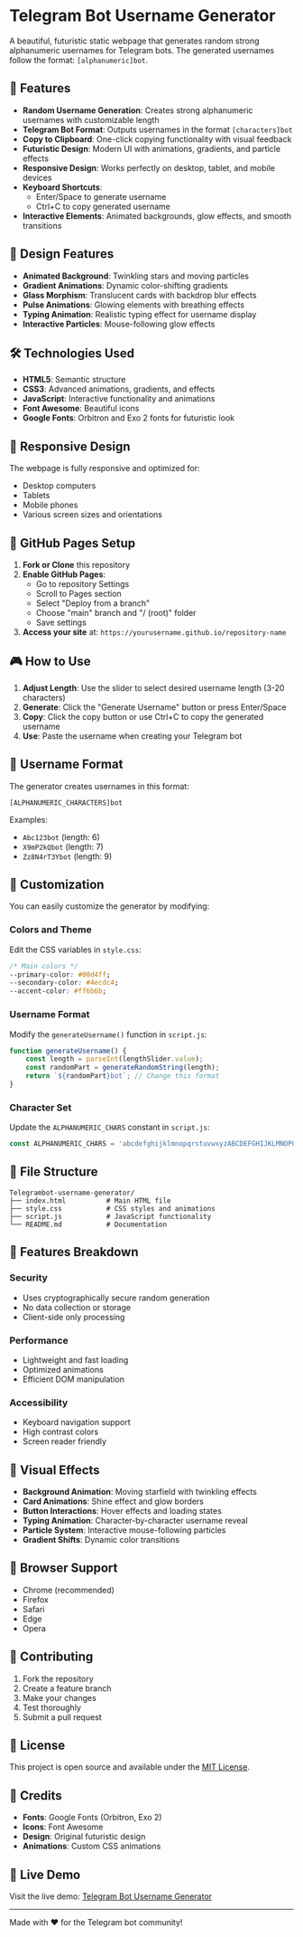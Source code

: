 # Telegram Bot Username Generator

A beautiful, futuristic static webpage that generates random strong alphanumeric usernames for Telegram bots. The generated usernames follow the format: `[alphanumeric]bot`.

## 🚀 Features

- **Random Username Generation**: Creates strong alphanumeric usernames with customizable length
- **Telegram Bot Format**: Outputs usernames in the format `[characters]bot`
- **Copy to Clipboard**: One-click copying functionality with visual feedback
- **Futuristic Design**: Modern UI with animations, gradients, and particle effects
- **Responsive Design**: Works perfectly on desktop, tablet, and mobile devices
- **Keyboard Shortcuts**: 
  - Enter/Space to generate username
  - Ctrl+C to copy generated username
- **Interactive Elements**: Animated backgrounds, glow effects, and smooth transitions

## 🎨 Design Features

- **Animated Background**: Twinkling stars and moving particles
- **Gradient Animations**: Dynamic color-shifting gradients
- **Glass Morphism**: Translucent cards with backdrop blur effects
- **Pulse Animations**: Glowing elements with breathing effects
- **Typing Animation**: Realistic typing effect for username display
- **Interactive Particles**: Mouse-following glow effects

## 🛠️ Technologies Used

- **HTML5**: Semantic structure
- **CSS3**: Advanced animations, gradients, and effects
- **JavaScript**: Interactive functionality and animations
- **Font Awesome**: Beautiful icons
- **Google Fonts**: Orbitron and Exo 2 fonts for futuristic look

## 📱 Responsive Design

The webpage is fully responsive and optimized for:
- Desktop computers
- Tablets
- Mobile phones
- Various screen sizes and orientations

## 🚀 GitHub Pages Setup

1. **Fork or Clone** this repository
2. **Enable GitHub Pages**:
   - Go to repository Settings
   - Scroll to Pages section
   - Select "Deploy from a branch"
   - Choose "main" branch and "/ (root)" folder
   - Save settings
3. **Access your site** at: `https://yourusername.github.io/repository-name`

## 🎮 How to Use

1. **Adjust Length**: Use the slider to select desired username length (3-20 characters)
2. **Generate**: Click the "Generate Username" button or press Enter/Space
3. **Copy**: Click the copy button or use Ctrl+C to copy the generated username
4. **Use**: Paste the username when creating your Telegram bot

## 🎯 Username Format

The generator creates usernames in this format:
```
[ALPHANUMERIC_CHARACTERS]bot
```

Examples:
- `Abc123bot` (length: 6)
- `X9mP2kQbot` (length: 7)
- `Zz8N4rT3Ybot` (length: 9)

## 🔧 Customization

You can easily customize the generator by modifying:

### Colors and Theme
Edit the CSS variables in `style.css`:
```css
/* Main colors */
--primary-color: #00d4ff;
--secondary-color: #4ecdc4;
--accent-color: #ff6b6b;
```

### Username Format
Modify the `generateUsername()` function in `script.js`:
```javascript
function generateUsername() {
    const length = parseInt(lengthSlider.value);
    const randomPart = generateRandomString(length);
    return `${randomPart}bot`; // Change this format
}
```

### Character Set
Update the `ALPHANUMERIC_CHARS` constant in `script.js`:
```javascript
const ALPHANUMERIC_CHARS = 'abcdefghijklmnopqrstuvwxyzABCDEFGHIJKLMNOPQRSTUVWXYZ0123456789';
```

## 📄 File Structure

```
Telegrambot-username-generator/
├── index.html          # Main HTML file
├── style.css           # CSS styles and animations
├── script.js           # JavaScript functionality
└── README.md           # Documentation
```

## 🌟 Features Breakdown

### Security
- Uses cryptographically secure random generation
- No data collection or storage
- Client-side only processing

### Performance
- Lightweight and fast loading
- Optimized animations
- Efficient DOM manipulation

### Accessibility
- Keyboard navigation support
- High contrast colors
- Screen reader friendly

## 🎨 Visual Effects

- **Background Animation**: Moving starfield with twinkling effects
- **Card Animations**: Shine effect and glow borders
- **Button Interactions**: Hover effects and loading states
- **Typing Animation**: Character-by-character username reveal
- **Particle System**: Interactive mouse-following particles
- **Gradient Shifts**: Dynamic color transitions

## 📱 Browser Support

- Chrome (recommended)
- Firefox
- Safari
- Edge
- Opera

## 🤝 Contributing

1. Fork the repository
2. Create a feature branch
3. Make your changes
4. Test thoroughly
5. Submit a pull request

## 📝 License

This project is open source and available under the [MIT License](LICENSE).

## 🎉 Credits

- **Fonts**: Google Fonts (Orbitron, Exo 2)
- **Icons**: Font Awesome
- **Design**: Original futuristic design
- **Animations**: Custom CSS animations

## 🔗 Live Demo

Visit the live demo: [Telegram Bot Username Generator](https://yourusername.github.io/Telegrambot-username-generator)

---

Made with ❤️ for the Telegram bot community!
